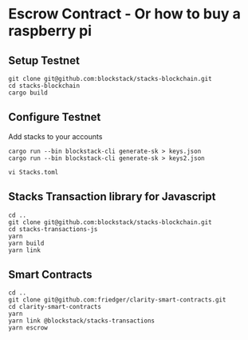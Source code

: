# Escrow Contract - Or how to buy a raspberry pi

## Setup Testnet

```
git clone git@github.com:blockstack/stacks-blockchain.git
cd stacks-blockchain
cargo build
```

## Configure Testnet

Add stacks to your accounts

```
cargo run --bin blockstack-cli generate-sk > keys.json
cargo run --bin blockstack-cli generate-sk > keys2.json

vi Stacks.toml
```

## Stacks Transaction library for Javascript

```
cd ..
git clone git@github.com:blockstack/stacks-blockchain.git
cd stacks-transactions-js
yarn
yarn build
yarn link
```

## Smart Contracts

```
cd ..
git clone git@github.com:friedger/clarity-smart-contracts.git
cd clarity-smart-contracts
yarn
yarn link @blockstack/stacks-transactions
yarn escrow
```
